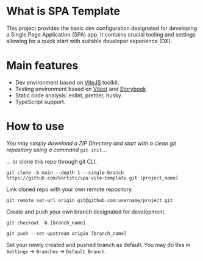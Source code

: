 # What is SPA Template

This project provides the basic dev configuration designated for developing a Single Page Application (SPA) app. It contains crucial tooling and settings allowing for a quick start with suitable developer experience (DX).

# Main features

- Dev environment based on [ViteJS](https://vitejs.dev/) toolkit.
- Testing environment based on [Vitest](https://vitest.dev/) and [Storybook](https://storybook.js.org/)
- Static code analysis: eslint, prettier, husky.
- TypeScript support.

# How to use

_You may simply download a ZIP Directory and start with a clean git repository using a command_ `git init`...

... or clone this repo through git CLI.

```
git clone -b main --depth 1 --single-branch https://github.com/bartstc/spa-vite-template.git [project_name]
```

Link cloned repo with your own remote repository.

```
git remote set-url origin git@github.com:username/project.git
```

Create and push your own branch designated for development.

```
git checkout -b [branch_name]
```

```
git push --set-upstream origin [branch_name]
```

Set your newly created and pushed branch as default. You may do this in `Settings` -> `Branches` -> `Default Branch`.
